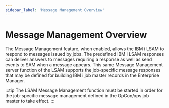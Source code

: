 ```yaml
---
sidebar_label: 'Message Management Overview'
---
```


# Message Management Overview

The Message Management feature, when enabled, allows the IBM i LSAM to respond to messages issued by jobs. The predefined IBM i LSAM responses can deliver answers to messages requiring a response as well as send events to SAM when a message appears. This same Message Management server function of the LSAM supports the job-specific message responses that may be defined for building IBM i job master records in the Enterprise Manager.

:::tip
The LSAM Message Management function must be started in order for the job-specific message management defined in the OpCon/xps job master to take effect.
:::
